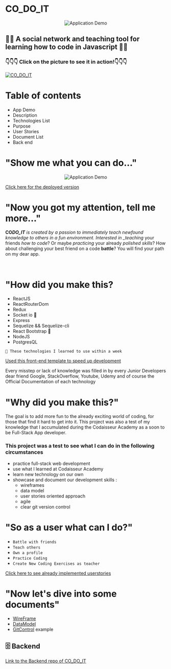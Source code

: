 # CO_DO_IT

<p align="center">
  <img src="https://media.giphy.com/media/H6nVZGLoJPMHySobLm/giphy.gif?raw=true" alt="Application Demo"/>
  </p>

## 🧑‍🎓 A social network and teaching tool for learning how to code in Javascript 🧑‍🎓

### 👇👇👇 Click on the picture to see it in action!👇👇👇
[![CO_DO_IT](https://i.ibb.co/xDHMztb/Screenshot-from-2020-08-21-16-17-35.png)](https://www.youtube.com/watch?v=Qrdbx_aJ0IM)

# Table of contents

- App Demo
- Description
- Technologies List
- Purpose
- User Stories
- Document List
- Back end

# "Show me what you can do..."

<p align="center">
  <img src="https://media.giphy.com/media/RGRzuO2pZreUyni9eP/giphy.gif?raw=true" alt="Application Demo"/>
  </p>
  
  [Click here for the deployed version](https://codoit.netlify.app/)

# "Now you got my attention, tell me more..."

<strong>CO*DO_IT</strong> is created by a passion to immediately teach newfound knowledge to others in a fun environment. Interested in \_teaching* your friends _how to code_? Or maybe _practicing_ your already _polished skills_? How about challenging your best friend on a code <strong>battle</strong>? You will find your path on my dear app.

<br>

# "How did you make this?

- ReactJS
- ReactRouterDom
- Redux
- Socket io 🦾
- Express
- Sequelize && Sequelize-cli
- React Bootstrap 🦾
- NodeJS
- PostgresQL

`🦾 These technologies I learned to use within a week`

[Used this front-end template to speed up development](https://github.com/Codaisseur/react-redux-jwt-bootstrap-template)

Every misstep or lack of knowledge was filled in by every Junior Developers dear friend Google, StackOverflow, Youtube, Udemy and of course the Official Documentation of each technology
<br>

# "Why did you make this?"

The goal is to add more fun to the already exciting world of coding, for those that find it hard to get into it. This project was also a test of my knowledge that I accumulated during the Codaisseur Academy as a soon to be Full-Stack App developer.

### This project was a test to see what I can do in the following circumstances

- practice full-stack web development
- use what I learned at Codaisseur Academy
- learn new technology on our own
- showcase and document our development skills :
  - wireframes
  - data model
  - user stories oriented approach
  - agile
  - clear git version control

# "So as a user what can I do?"

- `Battle with friends`
- `Teach others`
- `Own a profile`
- `Practice Coding`
- `Create New Coding Exercises as teacher`

[Click here to see already implemented userstories](https://github.com/users/csillagkrisztian/projects/1)

# "Now let's dive into some documents"

- [WireFrame](https://wireframepro.mockflow.com/viewM644fabf2368d79dc80ecee88222f59f31597313639321)
- [DataModel](https://app.lucidchart.com/documents/edit/53bf261f-e8a7-4794-8c9b-bc4622ea92bb/0_0)
- [GitControl](https://github.com/csillagkrisztian/Co_Do_It---front/pull/12) example

## 🗄 Backend

[Link to the Backend repo of CO_DO_IT](https://github.com/csillagkrisztian/Co_Do_It----backend)
